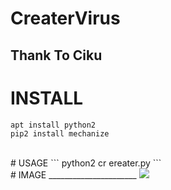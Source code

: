 # CreaterVirus


Thank To Ciku
-------------

# INSTALL
```
apt install python2
pip2 install mechanize
```
<br>
# USAGE
```
python2 cr ereater.py
```
<br>
# IMAGE
______________________
<img src="/.image/Create.png"/>
